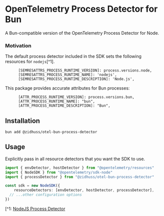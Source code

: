 # OpenTelemetry Process Detector for Bun

A Bun-compatible version of the OpenTelemetry Process Detector for Node.

### Motivation

The default process detector included in the SDK sets the following resources for `nodejs`[^1].

```
      [SEMRESATTRS_PROCESS_RUNTIME_VERSION]: process.versions.node,
      [SEMRESATTRS_PROCESS_RUNTIME_NAME]: 'nodejs',
      [SEMRESATTRS_PROCESS_RUNTIME_DESCRIPTION]: 'Node.js',
```

This package provides accurate attributes for Bun processes:

```
      [ATTR_PROCESS_RUNTIME_VERSION]: process.versions.bun,
      [ATTR_PROCESS_RUNTIME_NAME]: "bun",
      [ATTR_PROCESS_RUNTIME_DESCRIPTION]: "Bun",
```


## Installation

```
bun add @zidhuss/otel-bun-process-detector
```

## Usage

Explicitly pass in all resource detectors that you want the SDK to use.

```typescript
import { envDetector, hostDetector } from "@opentelemetry/resources"
import { NodeSDK } from "@opentelemetry/sdk-node"
import { processDetector } from "@zidhuss/otel-bun-process-detector"

const sdk = new NodeSDK({
	resourceDetectors: [envDetector, hostDetector, processDetector],
  // ...other configuration options
})
```

[^1: [NodeJS Process Detector](https://github.com/open-telemetry/opentelemetry-js/blob/2f919a43fd2d8067d39d573c6e03b830dee516f0/packages/opentelemetry-resources/src/detectors/platform/node/ProcessDetectorSync.ts#L50-L52)
